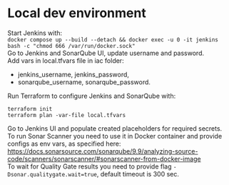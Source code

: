 # Local dev environment  
Start Jenkins with:   
`docker compose up --build --detach && docker exec -u 0 -it jenkins bash -c "chmod 666 /var/run/docker.sock"`  
Go to Jenkins and SonarQube UI, update username and password.     
Add vars in local.tfvars file in iac folder:
* jenkins_username, jenkins_password,    
* sonarqube_username, sonarqube_password.       

Run Terraform to configure Jenkins and SonarQube with:     
```
terraform init
terraform plan -var-file local.tfvars
```
Go to Jenkins UI and populate created placeholders for required secrets.   
To run Sonar Scanner you need to use it in Docker container and provide configs as env vars, as specified here: https://docs.sonarsource.com/sonarqube/9.9/analyzing-source-code/scanners/sonarscanner/#sonarscanner-from-docker-image     
To wait for Quality Gate results you need to provide flag `-Dsonar.qualitygate.wait=true`, default timeout is 300 sec.